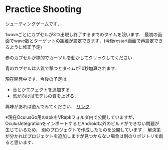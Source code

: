# Practice Shooting


シューティングゲームです．

1waveごとにカプセルが3つ出現し終了するまでのタイムを競います．
最初の画面でwave数とターゲットの距離が設定できます．(今後restart画面で再設定できるように修正予定)


赤のカプセルが標的でカーソルを動かしてクリックしてください．

青のカプセルは人質で撃つとタイムが10秒加算されます．


現在開発中です．今後の予定は
- 音とかエフェクトを追加する．
- 気が向けばモデルの質を上げる．

興味があれば遊んでみてください．
[リンク](https://miya839.github.io/ShootingGame/)


※現在OculusGo用のapkをVRapkフォルダ内で公開していますが，OculusIntegrationをインポートするとAndroid以外のビルドができない問題が生じているため，
別のプロジェクトで作成したものを公開しています．
解決策が分かればプロジェクトを追加しますが見つからない場合は別のリポジトリを創ると思います．
